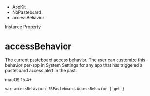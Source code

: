 

- AppKit
- NSPasteboard
-  accessBehavior 

Instance Property

# accessBehavior

The current pasteboard access behavior. The user can customize this behavior per-app in System Settings for any app that has triggered a pasteboard access alert in the past.

macOS 15.4+

``` source
var accessBehavior: NSPasteboard.AccessBehavior { get }
```

